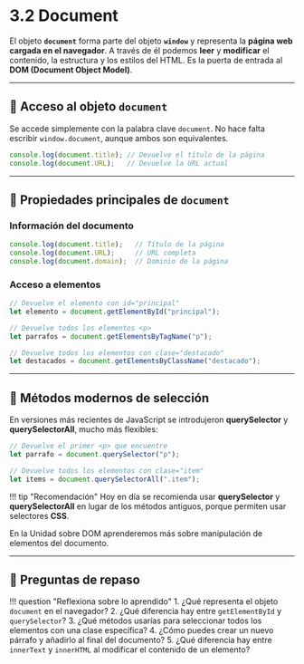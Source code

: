 # 3.2 Document

El objeto **`document`** forma parte del objeto **`window`** y representa la **página web cargada en el navegador**.
A través de él podemos **leer** y **modificar** el contenido, la estructura y los estilos del HTML.
Es la puerta de entrada al **DOM (Document Object Model)**.

---

## 📌 Acceso al objeto `document`

Se accede simplemente con la palabra clave `document`.
No hace falta escribir `window.document`, aunque ambos son equivalentes.

```js
console.log(document.title); // Devuelve el título de la página
console.log(document.URL);   // Devuelve la URL actual
```

---

## 📌 Propiedades principales de `document`

### Información del documento

```js
console.log(document.title);   // Título de la página
console.log(document.URL);     // URL completa
console.log(document.domain);  // Dominio de la página
```

### Acceso a elementos

```js
// Devuelve el elemento con id="principal"
let elemento = document.getElementById("principal");

// Devuelve todos los elementos <p>
let parrafos = document.getElementsByTagName("p");

// Devuelve todos los elementos con clase="destacado"
let destacados = document.getElementsByClassName("destacado");
```

---

## 📌 Métodos modernos de selección

En versiones más recientes de JavaScript se introdujeron **querySelector** y **querySelectorAll**, mucho más flexibles:

```js
// Devuelve el primer <p> que encuentre
let parrafo = document.querySelector("p");

// Devuelve todos los elementos con clase="item"
let items = document.querySelectorAll(".item");
```

!!! tip "Recomendación"
    Hoy en día se recomienda usar **querySelector** y **querySelectorAll** en lugar de los métodos antiguos, porque permiten usar selectores **CSS**.

En la Unidad sobre DOM aprenderemos más sobre manipulación de elementos del documento. 

---

## 📝 Preguntas de repaso

!!! question "Reflexiona sobre lo aprendido"
    1. ¿Qué representa el objeto `document` en el navegador?
    2. ¿Qué diferencia hay entre `getElementById` y `querySelector`?
    3. ¿Qué métodos usarías para seleccionar todos los elementos con una clase específica?
    4. ¿Cómo puedes crear un nuevo párrafo y añadirlo al final del documento?
    5. ¿Qué diferencia hay entre `innerText` y `innerHTML` al modificar el contenido de un elemento?